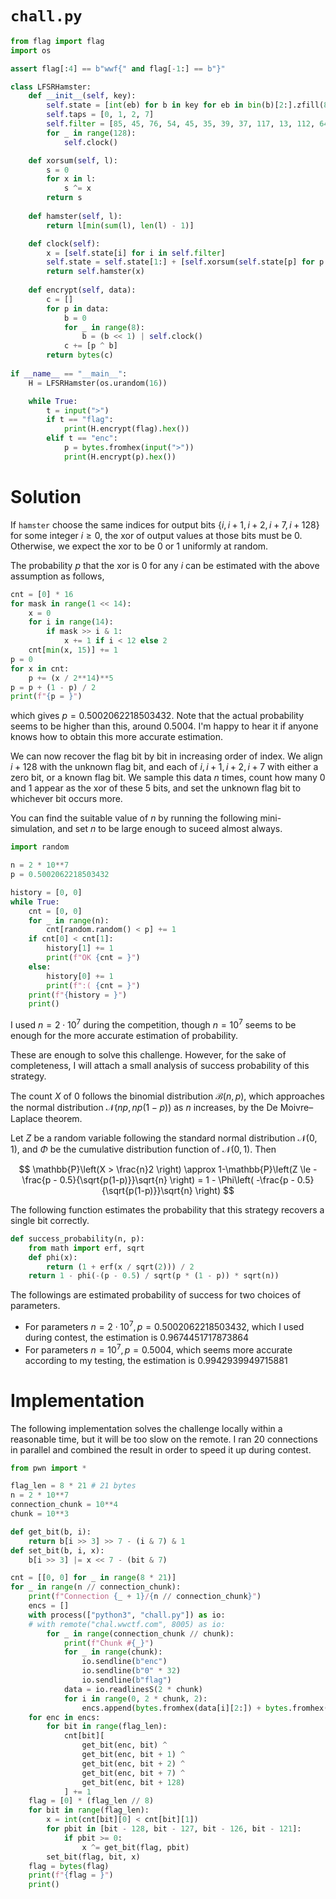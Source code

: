 # `chall.py`

```python
from flag import flag
import os

assert flag[:4] == b"wwf{" and flag[-1:] == b"}"

class LFSRHamster:
	def __init__(self, key):
		self.state = [int(eb) for b in key for eb in bin(b)[2:].zfill(8)]
		self.taps = [0, 1, 2, 7]
		self.filter = [85, 45, 76, 54, 45, 35, 39, 37, 117, 13, 112, 64, 75, 117, 21, 40]
		for _ in range(128):
			self.clock()

	def xorsum(self, l):
		s = 0
		for x in l:
			s ^= x
		return s
	
	def hamster(self, l):
		return l[min(sum(l), len(l) - 1)]

	def clock(self):
		x = [self.state[i] for i in self.filter]
		self.state = self.state[1:] + [self.xorsum(self.state[p] for p in self.taps)]
		return self.hamster(x)
	
	def encrypt(self, data):
		c = []
		for p in data:
			b = 0
			for _ in range(8):
				b = (b << 1) | self.clock()
			c += [p ^ b]
		return bytes(c)
	
if __name__ == "__main__":    
	H = LFSRHamster(os.urandom(16))

	while True:
		t = input(">")
		if t == "flag":
			print(H.encrypt(flag).hex())
		elif t == "enc":
			p = bytes.fromhex(input(">"))
			print(H.encrypt(p).hex())
```

# Solution

If `hamster` choose the same indices for output bits $\lbrace i, i+1, i+2, i+7, i+128 \rbrace$ for some integer $i \ge 0$, the xor of output values at those bits must be $0$. Otherwise, we expect the xor to be $0$ or $1$ uniformly at random.

The probability $p$ that the xor is $0$ for any $i$ can be estimated with the above assumption as follows,
```python
cnt = [0] * 16
for mask in range(1 << 14):
	x = 0
	for i in range(14):
		if mask >> i & 1:
			x += 1 if i < 12 else 2
	cnt[min(x, 15)] += 1
p = 0
for x in cnt:
	p += (x / 2**14)**5
p = p + (1 - p) / 2
print(f"{p = }")
```
which gives $p = 0.5002062218503432$.
Note that the actual probability seems to be higher than this, around $0.5004$. I'm happy to hear it if anyone knows how to obtain this more accurate estimation.

We can now recover the flag bit by bit in increasing order of index. We align $i+128$ with the unknown flag bit, and each of $i, i+1, i+2, i+7$ with either a zero bit, or a known flag bit. We sample this data $n$ times, count how many $0$ and $1$ appear as the xor of these $5$ bits, and set the unknown flag bit to whichever bit occurs more.

You can find the suitable value of $n$ by running the following mini-simulation, and set $n$ to be large enough to suceed almost always.
```python
import random

n = 2 * 10**7
p = 0.5002062218503432

history = [0, 0]
while True:
	cnt = [0, 0]
	for _ in range(n):
		cnt[random.random() < p] += 1
	if cnt[0] < cnt[1]:
		history[1] += 1
		print(f"OK {cnt = }")
	else:
		history[0] += 1
		print(f":( {cnt = }")
	print(f"{history = }")
	print()
```
I used $n = 2 \cdot 10^7$ during the competition, though $n=10^7$ seems to be enough for the more accurate estimation of probability.

These are enough to solve this challenge. However, for the sake of completeness, I will attach a small analysis of success probability of this strategy.

The count $X$ of $0$ follows the binomial distribution $\mathcal{B}(n, p)$, which approaches the normal distribution $\mathcal{N}(n p, n p (1-p))$ as $n$ increases, by the De Moivre–Laplace theorem.

Let $Z$ be a random variable following the standard normal distribution $\mathcal{N}(0, 1)$, and $\Phi$ be the cumulative distribution function of $\mathcal{N}(0, 1)$. Then

$$
\mathbb{P}\left(X > \frac{n}2 \right) \approx 1-\mathbb{P}\left(Z \le -\frac{p - 0.5}{\sqrt{p(1-p)}}\sqrt{n} \right) = 1 - \Phi\left( -\frac{p - 0.5}{\sqrt{p(1-p)}}\sqrt{n} \right)
$$

The following function estimates the probability that this strategy recovers a single bit correctly.

```python
def success_probability(n, p):
	from math import erf, sqrt
	def phi(x):
		return (1 + erf(x / sqrt(2))) / 2
	return 1 - phi(-(p - 0.5) / sqrt(p * (1 - p)) * sqrt(n))
```

The followings are estimated probability of success for two choices of parameters.
- For parameters $n = 2 \cdot 10^7, p=0.5002062218503432$, which I used during contest, the estimation is $0.9674451717873864$
- For parameters $n = 10^7, p=0.5004$, which seems more accurate according to my testing, the estimation is $0.9942939949715881$

# Implementation

The following implementation solves the challenge locally within a reasonable time, but it will be too slow on the remote. I ran 20 connections in parallel and combined the result in order to speed it up during contest.

```python
from pwn import *

flag_len = 8 * 21 # 21 bytes
n = 2 * 10**7
connection_chunk = 10**4
chunk = 10**3

def get_bit(b, i):
	return b[i >> 3] >> 7 - (i & 7) & 1
def set_bit(b, i, x):
	b[i >> 3] |= x << 7 - (bit & 7)

cnt = [[0, 0] for _ in range(8 * 21)]
for _ in range(n // connection_chunk):
	print(f"Connection {_ + 1}/{n // connection_chunk}")
	encs = []
	with process(["python3", "chall.py"]) as io:
	# with remote("chal.wwctf.com", 8005) as io:
		for _ in range(connection_chunk // chunk):
			print(f"Chunk #{_}")
			for _ in range(chunk):
				io.sendline(b"enc")
				io.sendline(b"0" * 32)
				io.sendline(b"flag")
			data = io.readlinesS(2 * chunk)
			for i in range(0, 2 * chunk, 2):
				encs.append(bytes.fromhex(data[i][2:]) + bytes.fromhex(data[i + 1][1:]))
	for enc in encs:
		for bit in range(flag_len):
			cnt[bit][
				get_bit(enc, bit) ^
				get_bit(enc, bit + 1) ^
				get_bit(enc, bit + 2) ^
				get_bit(enc, bit + 7) ^
				get_bit(enc, bit + 128)
			] += 1
	flag = [0] * (flag_len // 8)
	for bit in range(flag_len):
		x = int(cnt[bit][0] < cnt[bit][1])
		for pbit in [bit - 128, bit - 127, bit - 126, bit - 121]:
			if pbit >= 0:
				x ^= get_bit(flag, pbit)
		set_bit(flag, bit, x)
	flag = bytes(flag)
	print(f"{flag = }")
	print()
```
